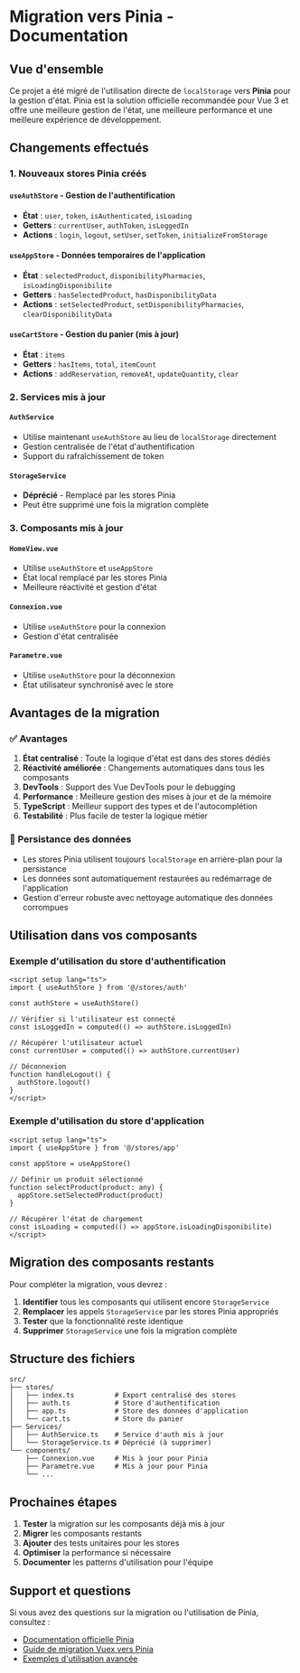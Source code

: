 # Migration vers Pinia - Documentation

## Vue d'ensemble

Ce projet a été migré de l'utilisation directe de `localStorage` vers **Pinia** pour la gestion d'état. Pinia est la solution officielle recommandée pour Vue 3 et offre une meilleure gestion de l'état, une meilleure performance et une meilleure expérience de développement.

## Changements effectués

### 1. Nouveaux stores Pinia créés

#### `useAuthStore` - Gestion de l'authentification

- **État** : `user`, `token`, `isAuthenticated`, `isLoading`
- **Getters** : `currentUser`, `authToken`, `isLoggedIn`
- **Actions** : `login`, `logout`, `setUser`, `setToken`, `initializeFromStorage`

#### `useAppStore` - Données temporaires de l'application

- **État** : `selectedProduct`, `disponibilityPharmacies`, `isLoadingDisponibilite`
- **Getters** : `hasSelectedProduct`, `hasDisponibilityData`
- **Actions** : `setSelectedProduct`, `setDisponibilityPharmacies`, `clearDisponibilityData`

#### `useCartStore` - Gestion du panier (mis à jour)

- **État** : `items`
- **Getters** : `hasItems`, `total`, `itemCount`
- **Actions** : `addReservation`, `removeAt`, `updateQuantity`, `clear`

### 2. Services mis à jour

#### `AuthService`

- Utilise maintenant `useAuthStore` au lieu de `localStorage` directement
- Gestion centralisée de l'état d'authentification
- Support du rafraîchissement de token

#### `StorageService`

- **Déprécié** - Remplacé par les stores Pinia
- Peut être supprimé une fois la migration complète

### 3. Composants mis à jour

#### `HomeView.vue`

- Utilise `useAuthStore` et `useAppStore`
- État local remplacé par les stores Pinia
- Meilleure réactivité et gestion d'état

#### `Connexion.vue`

- Utilise `useAuthStore` pour la connexion
- Gestion d'état centralisée

#### `Parametre.vue`

- Utilise `useAuthStore` pour la déconnexion
- État utilisateur synchronisé avec le store

## Avantages de la migration

### ✅ Avantages

1. **État centralisé** : Toute la logique d'état est dans des stores dédiés
2. **Réactivité améliorée** : Changements automatiques dans tous les composants
3. **DevTools** : Support des Vue DevTools pour le debugging
4. **Performance** : Meilleure gestion des mises à jour et de la mémoire
5. **TypeScript** : Meilleur support des types et de l'autocomplétion
6. **Testabilité** : Plus facile de tester la logique métier

### 🔄 Persistance des données

- Les stores Pinia utilisent toujours `localStorage` en arrière-plan pour la persistance
- Les données sont automatiquement restaurées au redémarrage de l'application
- Gestion d'erreur robuste avec nettoyage automatique des données corrompues

## Utilisation dans vos composants

### Exemple d'utilisation du store d'authentification

```vue
<script setup lang="ts">
import { useAuthStore } from '@/stores/auth'

const authStore = useAuthStore()

// Vérifier si l'utilisateur est connecté
const isLoggedIn = computed(() => authStore.isLoggedIn)

// Récupérer l'utilisateur actuel
const currentUser = computed(() => authStore.currentUser)

// Déconnexion
function handleLogout() {
  authStore.logout()
}
</script>
```

### Exemple d'utilisation du store d'application

```vue
<script setup lang="ts">
import { useAppStore } from '@/stores/app'

const appStore = useAppStore()

// Définir un produit sélectionné
function selectProduct(product: any) {
  appStore.setSelectedProduct(product)
}

// Récupérer l'état de chargement
const isLoading = computed(() => appStore.isLoadingDisponibilite)
</script>
```

## Migration des composants restants

Pour compléter la migration, vous devrez :

1. **Identifier** tous les composants qui utilisent encore `StorageService`
2. **Remplacer** les appels `StorageService` par les stores Pinia appropriés
3. **Tester** que la fonctionnalité reste identique
4. **Supprimer** `StorageService` une fois la migration complète

## Structure des fichiers

```
src/
├── stores/
│   ├── index.ts          # Export centralisé des stores
│   ├── auth.ts           # Store d'authentification
│   ├── app.ts            # Store des données d'application
│   └── cart.ts           # Store du panier
├── Services/
│   ├── AuthService.ts    # Service d'auth mis à jour
│   └── StorageService.ts # Déprécié (à supprimer)
└── components/
    ├── Connexion.vue     # Mis à jour pour Pinia
    ├── Parametre.vue     # Mis à jour pour Pinia
    └── ...
```

## Prochaines étapes

1. **Tester** la migration sur les composants déjà mis à jour
2. **Migrer** les composants restants
3. **Ajouter** des tests unitaires pour les stores
4. **Optimiser** la performance si nécessaire
5. **Documenter** les patterns d'utilisation pour l'équipe

## Support et questions

Si vous avez des questions sur la migration ou l'utilisation de Pinia, consultez :

- [Documentation officielle Pinia](https://pinia.vuejs.org/)
- [Guide de migration Vuex vers Pinia](https://pinia.vuejs.org/migrating-from-vuex.html)
- [Exemples d'utilisation avancée](https://pinia.vuejs.org/cookbook/)

